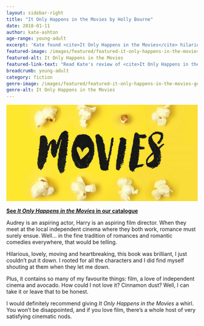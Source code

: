 ```yaml
---
layout: sidebar-right
title: "It Only Happens in the Movies by Holly Bourne"
date: 2018-01-11
author: kate-ashton
age-range: young-adult
excerpt: 'Kate found <cite>It Only Happens in the Movies</cite> hilarious, lovely, moving and heartbreaking.'
featured-image: /images/featured/featured-it-only-happens-in-the-movies.jpg
featured-alt: It Only Happens in the Movies
featured-link-text: "Read Kate's review of <cite>It Only Happens in the Movies</cite>, by Holly Bourne."
breadcrumb: young-adult
category: fiction
genre-image: /images/featured/featured-it-only-happens-in-the-movies-genre.jpg
genre-alt: It Only Happens in the Movies
---
```


![It Only Happens in the Movies](/images/featured/featured-it-only-happens-in-the-movies.jpg)

**[See <cite>It Only Happens in the Movies</cite> in our catalogue](https://suffolk.spydus.co.uk/cgi-bin/spydus.exe/ENQ/OPAC/BIBENQ?BRN=2183906)**

Audrey is an aspiring actor, Harry is an aspiring film director. When they meet at the local independent cinema where they both work, romance must surely ensue. Well... in the fine tradition of romances and romantic comedies everywhere, that would be telling.

Hilarious, lovely, moving and heartbreaking, this book was brilliant, I just couldn’t put it down. I rooted for all the characters and I did find myself shouting at them when they let me down.

Plus, it contains so many of my favourite things: film, a love of independent cinema and avocado. How could I not love it? Cinnamon dust? Well, I can take it or leave that to be honest.

I would definitely recommend giving <cite>It Only Happens in the Movies</cite> a whirl. You won’t be disappointed, and if you love film, there’s a whole host of very satisfying cinematic nods.

